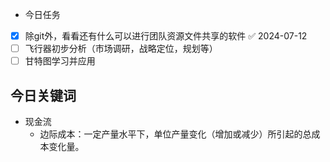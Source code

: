 - 今日任务

- [x] 除git外，看看还有什么可以进行团队资源文件共享的软件 ✅ 2024-07-12
- [ ] 飞行器初步分析（市场调研，战略定位，规划等）
- [ ] 甘特图学习并应用

## 今日关键词

- 现金流
	- 边际成本：一定产量水平下，单位产量变化（增加或减少）所引起的总成本变化量。